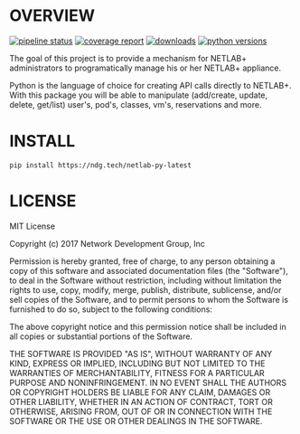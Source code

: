 # OVERVIEW

[![pipeline status](https://gitlab.netdevgroup.com/dev/netlab-ve-api-py/badges/master/pipeline.svg)](https://gitlab.netdevgroup.com/dev/netlab-ve-api-py/-/pipelines?scope=all&ref=master)
[![coverage report](https://gitlab.netdevgroup.com/dev/netlab-ve-api-py/badges/master/coverage.svg)](https://gitlab.netdevgroup.com/dev/netlab-ve-api-py/-/commits/master)
[![downloads](https://img.shields.io/endpoint?url=https://ndg.tech/api/badges/netlab-py-latest/)](https://portal.netdevgroup.com/staff/tech/url/netlab-py-latest)
[![python versions](https://shields.io/badge/python-3.7%20|%203.8%20|%203.9%20|%203.10-brightgreen)](https://gitlab.netdevgroup.com/dev/netlab-ve-api-py/-/blob/master/tox.ini)

The goal of this project is to provide a mechanism for NETLAB+ administrators to
programatically manage his or her NETLAB+ appliance.

Python is the language of choice for creating API calls directly to NETLAB+.
With this package you will be able to manipulate (add/create, update, delete,
get/list) user's, pod's, classes, vm's, reservations and more.


# INSTALL

    pip install https://ndg.tech/netlab-py-latest


# LICENSE

MIT License

Copyright (c) 2017 Network Development Group, Inc

Permission is hereby granted, free of charge, to any person obtaining a copy of this software and associated
documentation files (the "Software"), to deal in the Software without restriction, including without limitation
the rights to use, copy, modify, merge, publish, distribute, sublicense, and/or sell copies of the Software, and
to permit persons to whom the Software is furnished to do so, subject to the following conditions:

The above copyright notice and this permission notice shall be included in all copies or substantial portions of
the Software.

THE SOFTWARE IS PROVIDED "AS IS", WITHOUT WARRANTY OF ANY KIND, EXPRESS OR IMPLIED, INCLUDING BUT NOT LIMITED TO THE
WARRANTIES OF MERCHANTABILITY, FITNESS FOR A PARTICULAR PURPOSE AND NONINFRINGEMENT. IN NO EVENT SHALL THE AUTHORS
OR COPYRIGHT HOLDERS BE LIABLE FOR ANY CLAIM, DAMAGES OR OTHER LIABILITY, WHETHER IN AN ACTION OF CONTRACT, TORT OR
OTHERWISE, ARISING FROM, OUT OF OR IN CONNECTION WITH THE SOFTWARE OR THE USE OR OTHER DEALINGS IN THE SOFTWARE.
